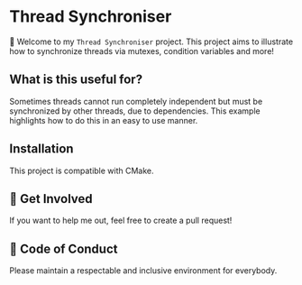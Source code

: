 # Thread Synchroniser

:wave: Welcome to my ```Thread Synchroniser``` project. This project aims to illustrate how to synchronize threads via mutexes, condition variables and more!

## What is this useful for?

Sometimes threads cannot run completely independent but must be synchronized by other threads, due to dependencies. This example highlights how to do this in an easy to use manner.

## Installation

This project is compatible with CMake.

## :busts_in_silhouette: Get Involved

If you want to help me out, feel free to create a pull request!

## :blue_heart: Code of Conduct

Please maintain a respectable and inclusive environment for everybody.

